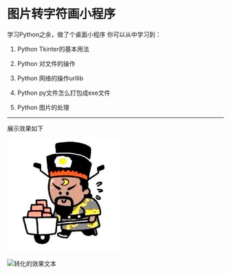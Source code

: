 # 图片转字符画小程序
学习Python之余，做了个桌面小程序
你可以从中学习到：

1. Python Tkinter的基本用法

2. Python 对文件的操作

3. Python 网络的操作urllib

4. Python py文件怎么打包成exe文件

5. Python 图片的处理

-----
展示效果如下

![](https://github.com/loavne/Image2Char/blob/master/header.jpg)

![转化的效果文本]()

